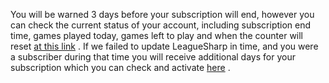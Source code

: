 You will be warned 3 days before your subscription will end, however you can check the current status of your account, including subscription end time, games played today, games left to play and when the counter will reset [at this link](https://www.joduska.me/forum/index.php?app=core&module=usercp&tab=leaguesharp) .
If we failed to update LeagueSharp in time, and you were a subscriber during that time you will receive additional days for your subscription which you can check and activate [here](https://www.joduska.me/forum/index.php?app=core&module=usercp&tab=compensation) .